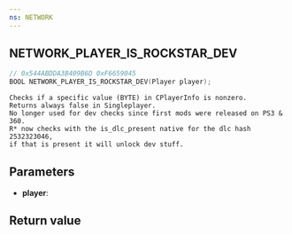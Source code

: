 ```yaml
---
ns: NETWORK
---
```

## NETWORK_PLAYER_IS_ROCKSTAR_DEV

```c
// 0x544ABDDA3B409B6D 0xF6659045
BOOL NETWORK_PLAYER_IS_ROCKSTAR_DEV(Player player);
```

```
Checks if a specific value (BYTE) in CPlayerInfo is nonzero.  
Returns always false in Singleplayer.  
No longer used for dev checks since first mods were released on PS3 & 360.  
R* now checks with the is_dlc_present native for the dlc hash 2532323046,  
if that is present it will unlock dev stuff.  
```

## Parameters
* **player**: 

## Return value
